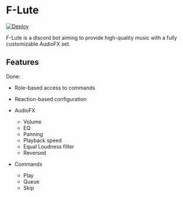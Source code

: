# F-Lute

[![Deploy](https://www.herokucdn.com/deploy/button.svg)](https://heroku.com/deploy?template=https://github.com/ClarityCafe/F.Lute)


F-Lute is a discord bot aiming to provide high-quality music with a fully customizable AudioFX set.

## Features

Done:

- Role-based access to commands
- Reaction-based configuration


- AudioFX
  - Volume
  - EQ
  - Panning
  - Playback speed
  - Equal Loudness filter
  - Reversed
- Commands
  - Play
  - Queue
  - Skip
